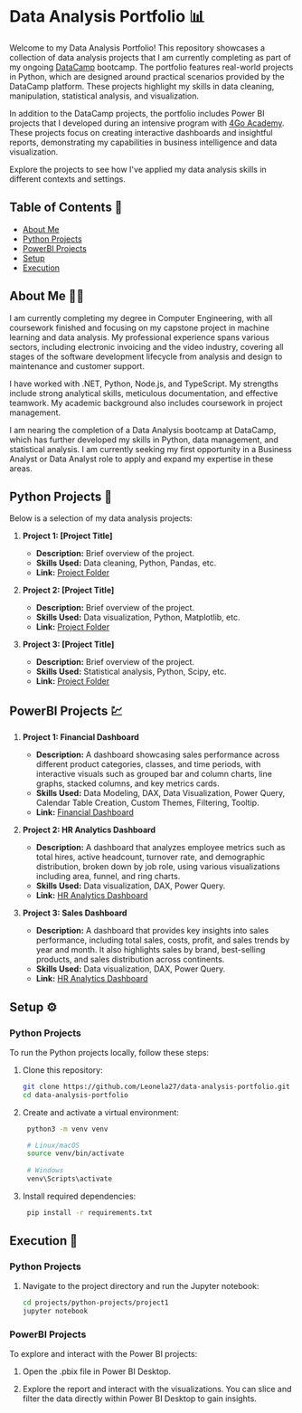 # Data Analysis Portfolio 📊

Welcome to my Data Analysis Portfolio! This repository showcases a collection of data analysis projects that I am currently completing as part of my ongoing [DataCamp](https://app.datacamp.com/) bootcamp. The portfolio features real-world projects in Python, which are designed around practical scenarios provided by the DataCamp platform. These projects highlight my skills in data cleaning, manipulation, statistical analysis, and visualization.

In addition to the DataCamp projects, the portfolio includes Power BI projects that I developed during an intensive program with [4Go Academy](https://4goacademy.com/). These projects focus on creating interactive dashboards and insightful reports, demonstrating my capabilities in business intelligence and data visualization.

Explore the projects to see how I've applied my data analysis skills in different contexts and settings.


## Table of Contents 📑

- [About Me](#about-me)
- [Python Projects](#python-projects)
- [PowerBI Projects](#powerbi-projects)
- [Setup](#setup)
- [Execution](#execution)


## About Me 👩‍💻

I am currently completing my degree in Computer Engineering, with all coursework finished and focusing on my capstone project in machine learning and data analysis. My professional experience spans various sectors, including electronic invoicing and the video industry, covering all stages of the software development lifecycle from analysis and design to maintenance and customer support.

I have worked with .NET, Python, Node.js, and TypeScript. My strengths include strong analytical skills, meticulous documentation, and effective teamwork. My academic background also includes coursework in project management. 

I am nearing the completion of a Data Analysis bootcamp at DataCamp, which has further developed my skills in Python, data management, and statistical analysis. I am currently seeking my first opportunity in a Business Analyst or Data Analyst role to apply and expand my expertise in these areas.


## Python Projects 🐍

Below is a selection of my data analysis projects:

1. **Project 1: [Project Title]**
   - **Description:** Brief overview of the project.
   - **Skills Used:** Data cleaning, Python, Pandas, etc.
   - **Link:** [Project Folder](./python-projects/project1)

2. **Project 2: [Project Title]**
   - **Description:** Brief overview of the project.
   - **Skills Used:** Data visualization, Python, Matplotlib, etc.
   - **Link:** [Project Folder](./projects/python-projects/project2)

3. **Project 3: [Project Title]**
   - **Description:** Brief overview of the project.
   - **Skills Used:** Statistical analysis, Python, Scipy, etc.
   - **Link:** [Project Folder](./projects/python-projects/project3)


## PowerBI Projects 💹

1. **Project 1: Financial Dashboard**
   - **Description:** A dashboard showcasing sales performance across different product categories, classes, and time periods, with interactive visuals such as grouped bar and column charts, line graphs, stacked columns, and key metrics cards.
   - **Skills Used:** Data Modeling, DAX, Data Visualization, Power Query, Calendar Table Creation, Custom Themes, Filtering, Tooltip.
   - **Link:** [Financial Dashboard](./projects/powerbi-projects/project1)  

2. **Project 2: HR Analytics Dashboard**
   - **Description:** A dashboard that analyzes employee metrics such as total hires, active headcount, turnover rate, and demographic distribution, broken down by job role, using various visualizations including area, funnel, and ring charts.
   - **Skills Used:** Data visualization, DAX, Power Query.
   - **Link:** [HR Analytics Dashboard](./projects/powerbi-projects/project2)  

3. **Project 3: Sales Dashboard**
   - **Description:** A dashboard that provides key insights into sales performance, including total sales, costs, profit, and sales trends by year and month. It also highlights sales by brand, best-selling products, and sales distribution across continents.
   - **Skills Used:** Data visualization, DAX, Power Query.
   - **Link:** [HR Analytics Dashboard](./projects/powerbi-projects/project3)  

## Setup ⚙️

### Python Projects

To run the Python projects locally, follow these steps:

1. Clone this repository:
   ```bash
   git clone https://github.com/Leonela27/data-analysis-portfolio.git
   cd data-analysis-portfolio
   ```

2. Create and activate a virtual environment:

   ```bash
    python3 -m venv venv

    # Linux/macOS
    source venv/bin/activate
    
    # Windows
    venv\Scripts\activate
    ```

3. Install required dependencies:
   ```bash
    pip install -r requirements.txt
    ```


## Execution 🚀

### Python Projects

1. Navigate to the project directory and run the Jupyter notebook:
    ```bash
    cd projects/python-projects/project1
    jupyter notebook
    ```

### PowerBI Projects

To explore and interact with the Power BI projects:

1. Open the .pbix file in Power BI Desktop.

2. Explore the report and interact with the visualizations. You can slice and filter the data directly within Power BI Desktop to gain insights.